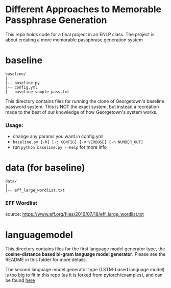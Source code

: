 # Different Approaches to Memorable Passphrase Generation
This repo holds code for a final project in an ENLP class. The project is about creating a more memorable passphrase generation system

# baseline
	baseline/
	|
	|-- baseline.py
	|-- config.yml
	|-- baseline-sample-pass.txt

	
This directory contains files for running the clone of Georgetown's baseline password system. This is NOT the
exact system, but instead a recreation made to the best of our knowledge of how Georgetown's system works. 

### Usage:
* change any params you want in config.yml
* `baseline.py [-h] [-c CONFIG] [-v VERBOSE] [-n NUMBER_OUT]`
* run `python baseline.py --help` for more info

# data (for baseline)
	data/
	|
	|-- eff_large_wordlist.txt

### EFF Wordlist
source: https://www.eff.org/files/2016/07/18/eff_large_wordlist.txt

# languagemodel

This directory contains files for the first language model generator type, the **cosine-distance based bi-gram language model generator**. Please see the README in this folder for more details.

The second language model generator type (LSTM-based language model) is too big to fit in this repo (as it is forked from pytorch/examples), and can be found [here](https://github.com/nitinvwaran/examples/tree/master/word_language_model)
